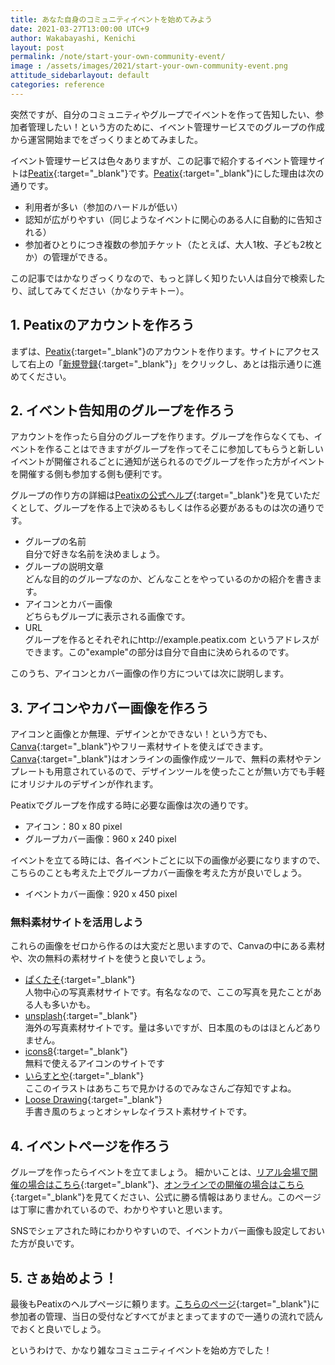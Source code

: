 ```yaml
---
title: あなた自身のコミュニティイベントを始めてみよう
date: 2021-03-27T13:00:00 UTC+9
author: Wakabayashi, Kenichi
layout: post
permalink: /note/start-your-own-community-event/
image : /assets/images/2021/start-your-own-community-event.png
attitude_sidebarlayout: default
categories: reference
---
```

突然ですが、自分のコミュニティやグループでイベントを作って告知したい、参加者管理したい！という方のために、イベント管理サービスでのグループの作成から運営開始までをざっくりまとめてみました。

イベント管理サービスは色々ありますが、この記事で紹介するイベント管理サイトは[Peatix](https://peatix.com){:target="_blank"}です。[Peatix](https://peatix.com){:target="_blank"}にした理由は次の通りです。

- 利用者が多い（参加のハードルが低い）
- 認知が広がりやすい（同じようなイベントに関心のある人に自動的に告知される）
- 参加者ひとりにつき複数の参加チケット（たとえば、大人1枚、子ども2枚とか）の管理ができる。

この記事ではかなりざっくりなので、もっと詳しく知りたい人は自分で検索したり、試してみてください（かなりテキトー）。

## 1. Peatixのアカウントを作ろう
まずは、[Peatix](https://peatix.com){:target="_blank"}のアカウントを作ります。サイトにアクセスして右上の「[新規登録](https://peatix.com/signup){:target="_blank"}」をクリックし、あとは指示通りに進めてください。

## 2. イベント告知用のグループを作ろう
アカウントを作ったら自分のグループを作ります。グループを作らなくても、イベントを作ることはできますがグループを作ってそこに参加してもらうと新しいイベントが開催されるごとに通知が送られるのでグループを作った方がイベントを開催する側も参加する側も便利です。

グループの作り方の詳細は[Peatixの公式ヘルプ](https://help-organizer.peatix.com/ja-JP/support/solutions/articles/44001821716-グループ-イベントを作成する（会場で実施するイベント）){:target="_blank"}を見ていただくとして、グループを作る上で決めるもしくは作る必要があるものは次の通りです。

- グループの名前  
自分で好きな名前を決めましょう。
- グループの説明文章  
どんな目的のグループなのか、どんなことをやっているのかの紹介を書きます。
- アイコンとカバー画像  
どちらもグループに表示される画像です。
- URL  
グループを作るとそれぞれにhttp://example.peatix.com というアドレスができます。この"example"の部分は自分で自由に決められるのです。

このうち、アイコンとカバー画像の作り方については次に説明します。

## 3. アイコンやカバー画像を作ろう
アイコンと画像とか無理、デザインとかできない！という方でも、[Canva](https://www.canva.com){:target="_blank"}やフリー素材サイトを使えばできます。[Canva](https://www.canva.com){:target="_blank"}はオンラインの画像作成ツールで、無料の素材やテンプレートも用意されているので、デザインツールを使ったことが無い方でも手軽にオリジナルのデザインが作れます。

Peatixでグループを作成する時に必要な画像は次の通りです。
- アイコン：80 x 80 pixel
- グループカバー画像：960 x 240 pixel

イベントを立てる時には、各イベントごとに以下の画像が必要になりますので、こちらのことも考えた上でグループカバー画像を考えた方が良いでしょう。
- イベントカバー画像：920 x 450 pixel

### 無料素材サイトを活用しよう
これらの画像をゼロから作るのは大変だと思いますので、Canvaの中にある素材や、次の無料の素材サイトを使うと良いでしょう。

- [ぱくたそ](https://www.pakutaso.com){:target="_blank"}  
人物中心の写真素材サイトです。有名ななので、ここの写真を見たことがある人も多いかも。
- [unsplash](https://unsplash.com){:target="_blank"}  
海外の写真素材サイトです。量は多いですが、日本風のものはほとんどありません。
- [icons8](https://icons8.jp){:target="_blank"}  
無料で使えるアイコンのサイトです
- [いらすとや](https://www.irasutoya.com){:target="_blank"}  
ここのイラストはあちこちで見かけるのでみなさんご存知ですよね。
- [Loose Drawing](https://loosedrawing.com){:target="_blank"}  
手書き風のちょっとオシャレなイラスト素材サイトです。

## 4. イベントページを作ろう
グループを作ったらイベントを立てましょう。
細かいことは、[リアル会場で開催の場合はこちら](https://help-organizer.peatix.com/ja-JP/support/solutions/articles/44001821716-グループ-イベントを作成する（会場で実施するイベント）#イベントの作成方法){:target="_blank"}、[オンラインでの開催の場合はこちら](https://help-organizer.peatix.com/ja-JP/support/solutions/articles/44001934576-グループ-イベントを作成する（オンラインイベント）#イベントの作成方法){:target="_blank"}を見てください、公式に勝る情報はありません。このページは丁寧に書かれているので、わかりやすいと思います。

SNSでシェアされた時にわかりやすいので、イベントカバー画像も設定しておいた方が良いです。

## 5. さぁ始めよう！
最後もPeatixのヘルプページに頼ります。[こちらのページ](https://help-organizer.peatix.com/ja-JP/support/home){:target="_blank"}に参加者の管理、当日の受付などすべてがまとまってますので一通りの流れで読んでおくと良いでしょう。

というわけで、かなり雑なコミュニティイベントを始め方でした！